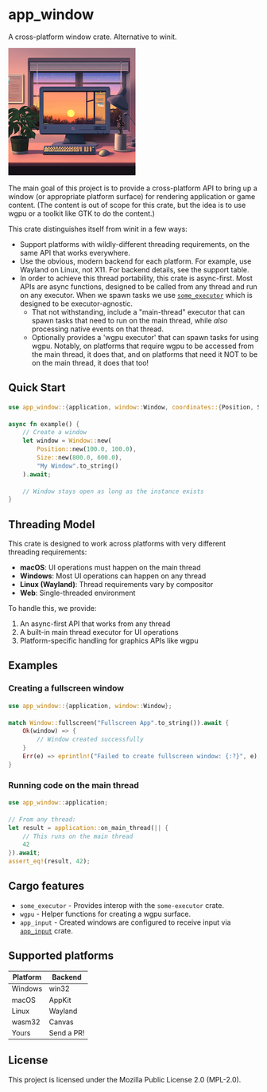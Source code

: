 # app_window

A cross-platform window crate. Alternative to winit.

![logo](art/logo.png)

The main goal of this project is to provide a cross-platform API to bring up a window (or appropriate platform surface) for rendering application or game content. (The content is out of scope for this crate, but the idea is to use wgpu or a toolkit like GTK to do the content.)

This crate distinguishes itself from winit in a few ways:
* Support platforms with wildly-different threading requirements, on the same API that works everywhere.
* Use the obvious, modern backend for each platform. For example, use Wayland on Linux, not X11. For backend details, see the support table.
* In order to achieve this thread portability, this crate is async-first. Most APIs are async functions, designed to be called from any thread and run on any executor. When we spawn tasks we use [`some_executor`](https://sealedabstract.com/code/some_executor) which is designed to be executor-agnostic.
  * That not withstanding, include a "main-thread" executor that can spawn tasks that need to run on the main thread, while *also* processing native events on that thread.
  * Optionally provides a 'wgpu executor' that can spawn tasks for using wgpu. Notably, on platforms that require wgpu to be accessed from the main thread, it does that, and on platforms that need it NOT to be on the main thread, it does that too!

## Quick Start

```rust
use app_window::{application, window::Window, coordinates::{Position, Size}};

async fn example() {
    // Create a window
    let window = Window::new(
        Position::new(100.0, 100.0),
        Size::new(800.0, 600.0),
        "My Window".to_string()
    ).await;

    // Window stays open as long as the instance exists
}
```

## Threading Model

This crate is designed to work across platforms with very different threading requirements:

- **macOS**: UI operations must happen on the main thread
- **Windows**: Most UI operations can happen on any thread
- **Linux (Wayland)**: Thread requirements vary by compositor
- **Web**: Single-threaded environment

To handle this, we provide:
1. An async-first API that works from any thread
2. A built-in main thread executor for UI operations
3. Platform-specific handling for graphics APIs like wgpu

## Examples

### Creating a fullscreen window

```rust
use app_window::{application, window::Window};

match Window::fullscreen("Fullscreen App".to_string()).await {
    Ok(window) => {
        // Window created successfully
    }
    Err(e) => eprintln!("Failed to create fullscreen window: {:?}", e),
}
```

### Running code on the main thread

```rust
use app_window::application;

// From any thread:
let result = application::on_main_thread(|| {
    // This runs on the main thread
    42
}).await;
assert_eq!(result, 42);
```


## Cargo features
* `some_executor` - Provides interop with the `some-executor` crate.
* `wgpu` - Helper functions for creating a wgpu surface.
* `app_input` - Created windows are configured to receive input via [`app_input`](https://sealedabstract.com/code/app_input) crate.

## Supported platforms
| Platform | Backend                  |
|----------|--------------------------|
| Windows  | win32                   |
| macOS    | AppKit                   |
| Linux    | Wayland                 |
| wasm32   | Canvas                  |
| Yours    | Send a PR!               |

## License

This project is licensed under the Mozilla Public License 2.0 (MPL-2.0).